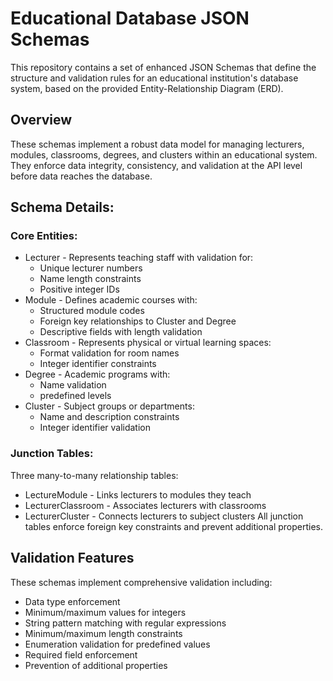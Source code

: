 # Educational Database JSON Schemas
This repository contains a set of enhanced JSON Schemas that define the structure and validation rules for an educational institution's database system, based on the provided Entity-Relationship Diagram (ERD).

## Overview
These schemas implement a robust data model for managing lecturers, modules, classrooms, degrees, and clusters within an educational system. They enforce data integrity, consistency, and validation at the API level before data reaches the database.

## Schema Details:

### Core Entities:
- Lecturer - Represents teaching staff with validation for:
    - Unique lecturer numbers
    - Name length constraints
    - Positive integer IDs
- Module - Defines academic courses with:
    - Structured module codes 
    - Foreign key relationships to Cluster and Degree
    - Descriptive fields with length validation
- Classroom - Represents physical or virtual learning spaces:
    - Format validation for room names 
    - Integer identifier constraints
- Degree - Academic programs with:
    - Name validation
    - predefined levels 
- Cluster - Subject groups or departments:
    - Name and description constraints
    - Integer identifier validation

### Junction Tables:
Three many-to-many relationship tables:
- LectureModule - Links lecturers to modules they teach
- LecturerClassroom - Associates lecturers with classrooms
- LecturerCluster - Connects lecturers to subject clusters
All junction tables enforce foreign key constraints and prevent additional properties.

## Validation Features
These schemas implement comprehensive validation including:
- Data type enforcement
- Minimum/maximum values for integers
- String pattern matching with regular expressions
- Minimum/maximum length constraints
- Enumeration validation for predefined values
- Required field enforcement
- Prevention of additional properties